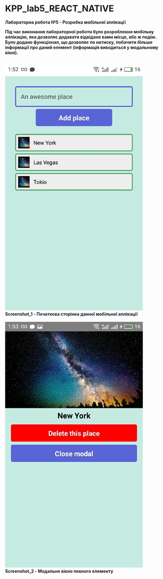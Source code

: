 # KPP_lab5_REACT_NATIVE

<b> Лабораторна робота №5 - Розробка мобільної аплікації
 
  Під час виконання лабораторної роботи було розробленно мобільну аплікацію, яка дозволяє додавати відвідане вами місце, або ж подію. Було додано функціонал, що дозволяє по натиску, побачити більше інформації про даний елемент (інформація виводиться у модальному вікні).<br><br>
  

 ![Image alt](https://github.com/Valientin/KPP_lab5_REACT_NATIVE/raw/master/screenshots/screen1.jpg)<br>
 Screenshot_1 - Початкова сторінка данної мобільної аплікації<br><br>
 ![Image alt](https://github.com/Valientin/KPP_lab5_REACT_NATIVE/raw/master/screenshots/screen2.jpg)<br>
 Screenshot_2 - Модальне вікно певного елементу<br><br>
 
